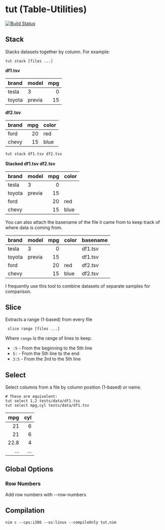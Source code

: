 # tut (Table-Utilities)

[![Build Status](https://travis-ci.org/danielecook/tut.svg?branch=development)](https://travis-ci.org/danielecook/tut)

## Stack

Stacks datasets together by column. For example:

```
tut stack [files ...]
```

__df1.tsv__

| brand   | model   |   mpg |
|:--------|:--------|------:|
| tesla   | 3       |     0 |
| toyota  | previa  |    15 |

__df2.tsv__

| brand |   mpg | color   |
|:------|------:|:--------|
| ford  |    20 | red     |
| chevy |    15 | blue    |

```bash
tut stack df1.tsv df2.tsv
```

__Stacked df1.tsv df2.tsv__

| brand   | model   |   mpg | color   |
|:--------|:--------|------:|:--------|
| tesla   | 3       |     0 |         |
| toyota  | previa  |    15 |         |
| ford    |         |    20 | red     |
| chevy   |         |    15 | blue    |

You can also attach the basename of the file it came from to keep track of
where data is coming from.

| brand   | model   |   mpg | color   | basename   |
|:--------|:--------|------:|:--------|:-----------|
| tesla   | 3       |     0 |         | df1.tsv    |
| toyota  | previa  |    15 |         | df1.tsv    |
| ford    |         |    20 | red     | df2.tsv    |
| chevy   |         |    15 | blue    | df2.tsv    |

I frequently use this tool to combine datasets of separate samples for comparison.

## Slice

Extracts a range (1-based) from every file

```
 slice range [files ...]
```

 Where `range` is the range of lines to keep.

 * `:5` - From the beginning to the 5th line
 * `5:` - From the 5th line to the end
 * `3:5` - From the 3rd to the 5th line

## Select

Select columns from a file by column position (1-based) or name.

```
# These are equivelent:
tut select 1,2 tests/data/df1.tsv
tut select mpg,cyl tests/data/df1.tsv
```

|   mpg |   cyl |
|------:|------:|
|  21   |     6 |
|  21   |     6 |
|  22.8 |     4 |
| ... | ... |


## Global Options

### Row Numbers

Add row numbers with --row-numbers

## Compilation

```
nim c --cpu:i386 --os:linux --compileOnly tut.nim
```

